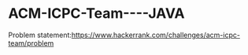 # ACM-ICPC-Team----JAVA
Problem statement:https://www.hackerrank.com/challenges/acm-icpc-team/problem
